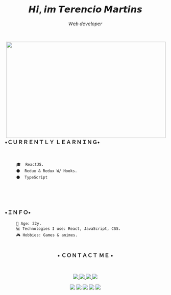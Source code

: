   <h1 align="center"> 𝙃𝙞, 𝙞𝙢 𝙏𝙚𝙧𝙚𝙣𝙘𝙞𝙤 𝙈𝙖𝙧𝙩𝙞𝙣𝙨 </h1>
  <p  align="center">𝘞𝘦𝘣 𝘥𝘦𝘷𝘦𝘭𝘰𝘱𝘦𝘳</p>    
<br> </br>
<img align="right" height="300" width="500" src="https://data.whicdn.com/images/271624292/original.gif">
  

### •ＣＵＲＲＥＮＴＬＹ ＬＥＡＲＮＩＮＧ• <br> </br>
          ⠀⠀⠀
         🎓  ReactJS.
         ⚫  Redux & Redux W/ Hooks.
         ⚫  TypeScript
          ⠀⠀⠀          ⠀⠀⠀
<br> </br>

### •ＩＮＦＯ• <br> 

         🖤 Age: 22y.
         💻 Technologies I use: React, JavaScript, CSS.
         🎮 Hobbies: Games & animes.
         
<h1></h1> 
<h3 align="center">  • ＣＯＮＴＡＣＴ ＭＥ • </h1> <br>

<p align="center">
  <a href="https://www.instagram.com/terencio.martins/?hl=pt-br" alt="Instagram" target="_blank">
    <img src="https://img.shields.io/badge/-Instagram-1C1C1C?style=for-the-badge&logo=Instagram&logoColor=e9e9e9&link=https://www.instagram.com/terencio.martins/"/>
  </a>
  
  <a href="https://www.linkedin.com/in/terencio-martins-463b59230/" alt="Linkedin" target="_blank">
    <img src="https://img.shields.io/badge/-Linkedin-1C1C1C?style=for-the-badge&logo=Linkedin&logoColor=e9e9e9&link=https://www.linkedin.com/in/terencio-martins-463b59230/"/>
  </a>
  
  <a href="mailto:zerofirty0@gmail.com" alt="gmail">
    <img src="https://img.shields.io/badge/-gmail-1C1C1C?style=for-the-badge&logo=gmail&logoColor=e9e9e9&link=mailto:zerofirty0@gmail.com"/>
  </a>
         
    
 <a href="https://twitter.com/Therencin" alt="Twitter" target="_blank">
    <img src="https://img.shields.io/badge/Twitter-1C1C1C?style=for-the-badge&logo=twitter&logoColor=e9e9e9&link=https://twitter.com/Therencin"/>
 </a>
<div>
  
 
 <p align="center"><img src="https://img.shields.io/badge/adobe%20photoshop%20-%2331A8FF.svg?&style=for-the-badge&logo=adobe%20photoshop&logoColor=white"/> <img    src="https://img.shields.io/badge/html5%20-%23E34F26.svg?&style=for-the-badge&logo=html5&logoColor=white"/> <img src="https://img.shields.io/badge/css3%20-%231572B6.svg?&style=for-the-badge&logo=css3&logoColor=white"/>
 <img src="https://img.shields.io/badge/javascript%20-%23323330.svg?&style=for-the-badge&logo=javascript&logoColor=%23F7DF1E"/> <img src="https://img.shields.io/badge/git%20-%23F05033.svg?&style=for-the-badge&logo=git&logoColor=white"/>
  <h1></h1> 


